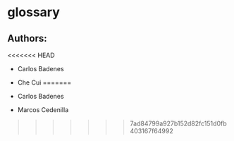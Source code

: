 # glossary

## Authors:
<<<<<<< HEAD
- Carlos Badenes
- Che Cui
=======

- Carlos Badenes
- Marcos Cedenilla
>>>>>>> 7ad84799a927b152d82fc151d0fb403167f64992

